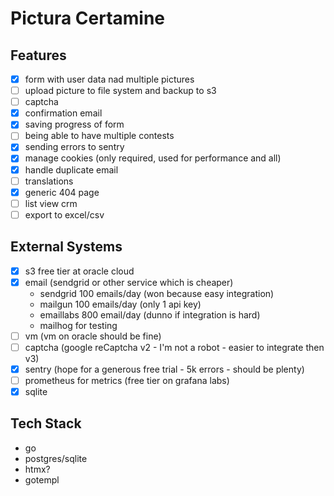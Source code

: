 # Pictura Certamine

## Features

- [x] form with user data nad multiple pictures
- [ ] upload picture to file system and backup to s3
- [ ] captcha
- [x] confirmation email
- [x] saving progress of form
- [ ] being able to have multiple contests
- [x] sending errors to sentry
- [x] manage cookies (only required, used for performance and all)
- [x] handle duplicate email
- [ ] translations
- [x] generic 404 page
- [ ] list view crm
- [ ] export to excel/csv

## External Systems

- [x] s3 free tier at oracle cloud
- [x] email (sendgrid or other service which is cheaper)
  - sendgrid 100 emails/day (won because easy integration)
  - mailgun 100 emails/day (only 1 api key)
  - emaillabs 800 email/day (dunno if integration is hard)
  - mailhog for testing
- [ ] vm (vm on oracle should be fine)
- [ ] captcha (google reCaptcha v2 - I'm not a robot - easier to integrate then v3)
- [x] sentry (hope for a generous free trial - 5k errors - should be plenty)
- [ ] prometheus for metrics (free tier on grafana labs)
- [x] sqlite

## Tech Stack

- go
- postgres/sqlite
- htmx?
- gotempl
